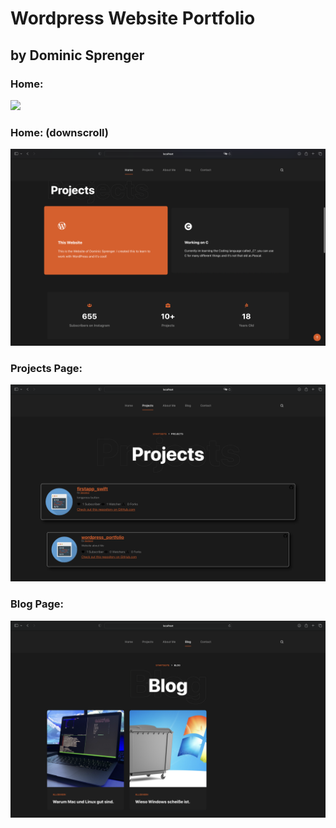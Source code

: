 # Wordpress Website Portfolio
## by Dominic Sprenger

### Home:
<img src="./files/website.png">

### Home: (downscroll)
<img src="./files/home_scroll.png">

### Projects Page:
<img src="./files/projects.png">

### Blog Page:
<img src="./files/blog.png">
